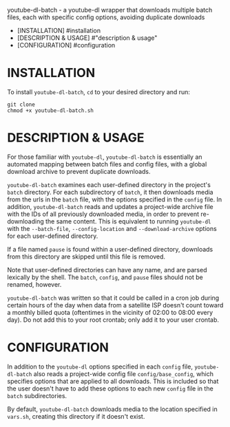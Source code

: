 youtube-dl-batch - a youtube-dl wrapper that downloads multiple batch files,
each with specific config options, avoiding duplicate downloads

- [INSTALLATION] #installation
- [DESCRIPTION & USAGE] #"description & usage"
- [CONFIGURATION] #configuration

# INSTALLATION

To install `youtube-dl-batch`, `cd` to your desired directory and run:

    git clone
    chmod +x youtube-dl-batch.sh

# DESCRIPTION & USAGE

For those familiar with `youtube-dl`, `youtube-dl-batch` is essentially an
automated mapping between batch files and config files, with a global download
archive to prevent duplicate downloads.

`youtube-dl-batch` examines each user-defined directory in the project's
`batch` directory.  For each subdirectory of `batch`, it then downloads media
from the urls in the `batch` file, with the options specified in the `config`
file.  In addition, `youtube-dl-batch` reads and updates a project-wide archive
file with the IDs of all previously downloaded media, in order to prevent
re-downloading the same content.  This is equivalent to running `youtube-dl`
with the `--batch-file`, `--config-location` and `--download-archive` options
for each user-defined directory.

If a file named `pause` is found within a user-defined directory, downloads
from this directory are skipped until this file is removed.

Note that user-defined directories can have any name, and are parsed lexically
by the shell.  The `batch`, `config`, and `pause` files should not be renamed,
however.

`youtube-dl-batch` was written so that it could be called in a cron job during
certain hours of the day when data from a satellite ISP doesn't count toward a
monthly billed quota (oftentimes in the vicinity of 02:00 to 08:00 every day).
Do not add this to your root crontab; only add it to your user crontab.

# CONFIGURATION

In addition to the `youtube-dl` options specified in each `config` file,
`youtube-dl-batch` also reads a project-wide config file `config/base_config`,
which specifies options that are applied to all downloads.  This is included so
that the user doesn't have to add these options to each new `config` file in
the `batch` subdirectories.

By default, `youtube-dl-batch` downloads media to the location specified in
`vars.sh`, creating this directory if it doesn't exist.


